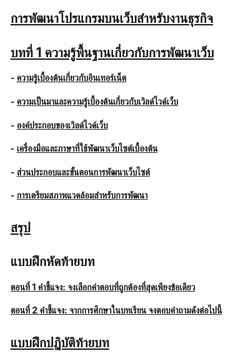 ## [การพัฒนาโปรแกรมบนเว็บสำหรับงานธุรกิจ](../README.md)
## [บทที่ 1 ความรู้พื้นฐานเกี่ยวกับการพัฒนาเว็บ](README.md)
#### - [ความรู้เบื้องต้นเกี่ยวกับอินเทอร์เน็ต](LEC0101.md)
#### - [ความเป็นมาและความรู้เบื้องต้นเกี่ยวกับเวิลด์ไวด์เว็บ](LEC0102.md)	
#### - [องค์ประกอบของเวิลด์ไวด์เว็บ](LEC0103.md)
#### - [เครื่องมือและภาษาที่ใช้พัฒนาเว็บไซต์เบื้องต้น](LEC0104.md)
#### - [ส่วนประกอบและขั้นตอนการพัฒนาเว็บไซต์](LEC0105.md)
#### - [การเตรียมสภาพแวดล้อมสำหรับการพัฒนา](LEC0106.md)

## [สรุป](SUM0100.md)
## แบบฝึกหัดท้ายบท
#### [ตอนที่ 1 คำชี้แจง: จงเลือกคำตอบที่ถูกต้องที่สุดเพียงข้อเดียว](TEST0101.md)
#### [ตอนที่ 2 คำชี้แจง: จากการศึกษาในบทเรียน จงตอบคำถามดังต่อไปนี้](TEST0102.md)
## [แบบฝึกปฏิบัติท้ายบท](TEST0103.md)
